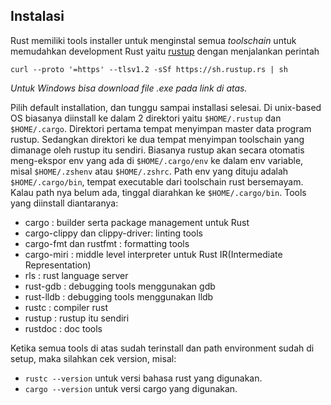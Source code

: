 ## Instalasi ##

Rust memiliki tools installer untuk menginstal semua *toolschain* untuk memudahkan development Rust yaitu [rustup](https://rustup.rs/) dengan menjalankan perintah 
```
curl --proto '=https' --tlsv1.2 -sSf https://sh.rustup.rs | sh
```
*Untuk Windows bisa download file .exe pada link di atas.*

Pilih default installation, dan tunggu sampai installasi selesai. Di unix-based OS biasanya diinstall ke dalam 2 direktori yaitu `$HOME/.rustup` dan `$HOME/.cargo`. Direktori pertama tempat menyimpan master data program rustup. Sedangkan direktori ke dua tempat menyimpan toolschain yang dimanage oleh rustup itu sendiri. Biasanya rustup akan secara otomatis meng-ekspor env yang ada di `$HOME/.cargo/env` ke dalam env variable, misal `$HOME/.zshenv` atau `$HOME/.zshrc`. Path env yang dituju adalah `$HOME/.cargo/bin`, tempat executable dari toolschain rust bersemayam. Kalau path nya belum ada, tinggal diarahkan ke `$HOME/.cargo/bin`. Tools yang diinstall diantaranya:
- cargo : builder serta package management untuk Rust
- cargo-clippy dan clippy-driver: linting tools
- cargo-fmt dan rustfmt : formatting tools
- cargo-miri : middle level interpreter untuk Rust IR(Intermediate Representation)
- rls : rust language server
- rust-gdb : debugging tools menggunakan gdb
- rust-lldb : debugging tools menggunakan lldb
- rustc : compiler rust
- rustup : rustup itu sendiri
- rustdoc : doc tools

Ketika semua tools di atas sudah terinstall dan path environment sudah di setup, maka silahkan cek version, misal:
- `rustc --version` untuk versi bahasa rust yang digunakan.
- `cargo --version` untuk versi cargo yang digunakan.